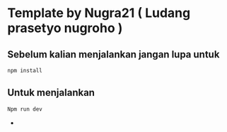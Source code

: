 # Template by Nugra21 ( Ludang prasetyo nugroho )
## Sebelum kalian menjalankan jangan lupa untuk 
```bash
npm install
```
## Untuk menjalankan 
```bash
Npm run dev
```

 
 




-




